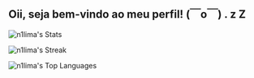 ## Oii, seja bem-vindo ao meu perfil! (￣o￣) . z Z


![n1lima's Stats](https://github-readme-stats.vercel.app/api?username=n1lima&theme=tokyonight&show_icons=true&hide_border=true&count_private=true)
  
  
![n1lima's Streak](https://github-readme-streak-stats.herokuapp.com/?user=n1lima&theme=tokyonight&hide_border=true)
    
![n1lima's Top Languages](https://github-readme-stats.vercel.app/api/top-langs/?username=n1lima&theme=tokyonight&show_icons=true&hide_border=true&layout=compact)

